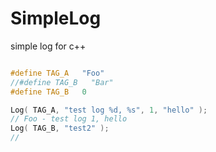 SimpleLog
=========

simple log for c++

```c

#define TAG_A   "Foo"
//#define TAG_B   "Bar"
#define TAG_B   0

Log( TAG_A, "test log %d, %s", 1, "hello" );
// Foo - test log 1, hello
Log( TAG_B, "test2" );
// 

```
